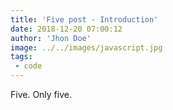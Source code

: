 ```yaml
---
title: 'Five post - Introduction'
date: 2018-12-20 07:00:12
author: 'Jhon Doe'
image: ../../images/javascript.jpg
tags: 
 - code
---
```


Five. Only five.